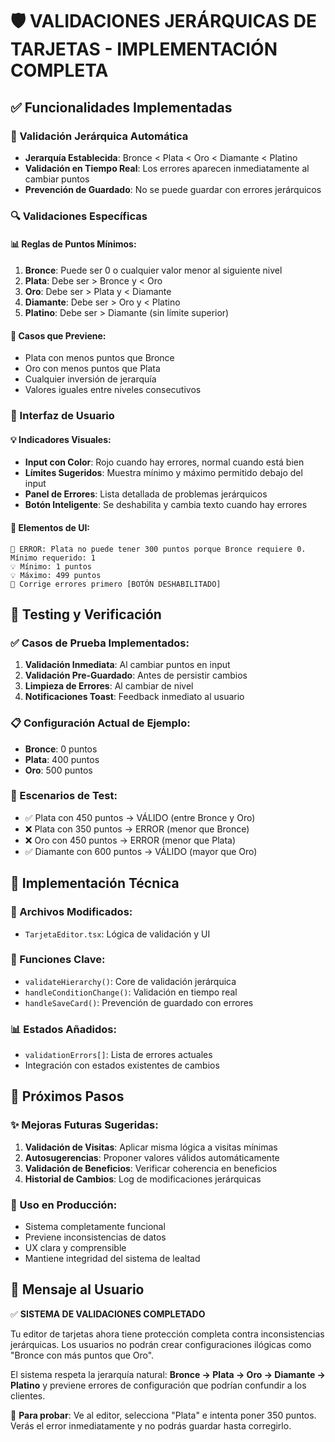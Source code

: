 # 🛡️ VALIDACIONES JERÁRQUICAS DE TARJETAS - IMPLEMENTACIÓN COMPLETA

## ✅ Funcionalidades Implementadas

### 🎯 Validación Jerárquica Automática
- **Jerarquía Establecida**: Bronce < Plata < Oro < Diamante < Platino
- **Validación en Tiempo Real**: Los errores aparecen inmediatamente al cambiar puntos
- **Prevención de Guardado**: No se puede guardar con errores jerárquicos

### 🔍 Validaciones Específicas

#### 📊 Reglas de Puntos Mínimos:
1. **Bronce**: Puede ser 0 o cualquier valor menor al siguiente nivel
2. **Plata**: Debe ser > Bronce y < Oro
3. **Oro**: Debe ser > Plata y < Diamante 
4. **Diamante**: Debe ser > Oro y < Platino
5. **Platino**: Debe ser > Diamante (sin límite superior)

#### 🚫 Casos que Previene:
- Plata con menos puntos que Bronce
- Oro con menos puntos que Plata
- Cualquier inversión de jerarquía
- Valores iguales entre niveles consecutivos

### 🎨 Interfaz de Usuario

#### 💡 Indicadores Visuales:
- **Input con Color**: Rojo cuando hay errores, normal cuando está bien
- **Límites Sugeridos**: Muestra mínimo y máximo permitido debajo del input
- **Panel de Errores**: Lista detallada de problemas jerárquicos
- **Botón Inteligente**: Se deshabilita y cambia texto cuando hay errores

#### 📱 Elementos de UI:
```
🔴 ERROR: Plata no puede tener 300 puntos porque Bronce requiere 0. Mínimo requerido: 1
💡 Mínimo: 1 puntos
💡 Máximo: 499 puntos
🚫 Corrige errores primero [BOTÓN DESHABILITADO]
```

## 🧪 Testing y Verificación

### ✅ Casos de Prueba Implementados:
1. **Validación Inmediata**: Al cambiar puntos en input
2. **Validación Pre-Guardado**: Antes de persistir cambios
3. **Limpieza de Errores**: Al cambiar de nivel
4. **Notificaciones Toast**: Feedback inmediato al usuario

### 📋 Configuración Actual de Ejemplo:
- **Bronce**: 0 puntos
- **Plata**: 400 puntos  
- **Oro**: 500 puntos

### 🎯 Escenarios de Test:
- ✅ Plata con 450 puntos → VÁLIDO (entre Bronce y Oro)
- ❌ Plata con 350 puntos → ERROR (menor que Bronce)
- ❌ Oro con 450 puntos → ERROR (menor que Plata)
- ✅ Diamante con 600 puntos → VÁLIDO (mayor que Oro)

## 🔧 Implementación Técnica

### 📁 Archivos Modificados:
- `TarjetaEditor.tsx`: Lógica de validación y UI

### 🧩 Funciones Clave:
- `validateHierarchy()`: Core de validación jerárquica
- `handleConditionChange()`: Validación en tiempo real
- `handleSaveCard()`: Prevención de guardado con errores

### 📊 Estados Añadidos:
- `validationErrors[]`: Lista de errores actuales
- Integración con estados existentes de cambios

## 🚀 Próximos Pasos

### ✨ Mejoras Futuras Sugeridas:
1. **Validación de Visitas**: Aplicar misma lógica a visitas mínimas
2. **Autosugerencias**: Proponer valores válidos automáticamente
3. **Validación de Beneficios**: Verificar coherencia en beneficios
4. **Historial de Cambios**: Log de modificaciones jerárquicas

### 🎯 Uso en Producción:
- Sistema completamente funcional
- Previene inconsistencias de datos
- UX clara y comprensible
- Mantiene integridad del sistema de lealtad

## 📢 Mensaje al Usuario

✅ **SISTEMA DE VALIDACIONES COMPLETADO**

Tu editor de tarjetas ahora tiene protección completa contra inconsistencias jerárquicas. Los usuarios no podrán crear configuraciones ilógicas como "Bronce con más puntos que Oro". 

El sistema respeta la jerarquía natural: **Bronce → Plata → Oro → Diamante → Platino** y previene errores de configuración que podrían confundir a los clientes.

🎯 **Para probar**: Ve al editor, selecciona "Plata" e intenta poner 350 puntos. Verás el error inmediatamente y no podrás guardar hasta corregirlo.
